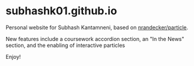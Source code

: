 # subhashk01.github.io
Personal website for Subhash Kantamneni, based on [nrandecker/particle](https://github.com/nrandecker/particle).

New features include a coursework accordion section, an "In the News" section, and the enabling of interactive particles
  
Enjoy!
